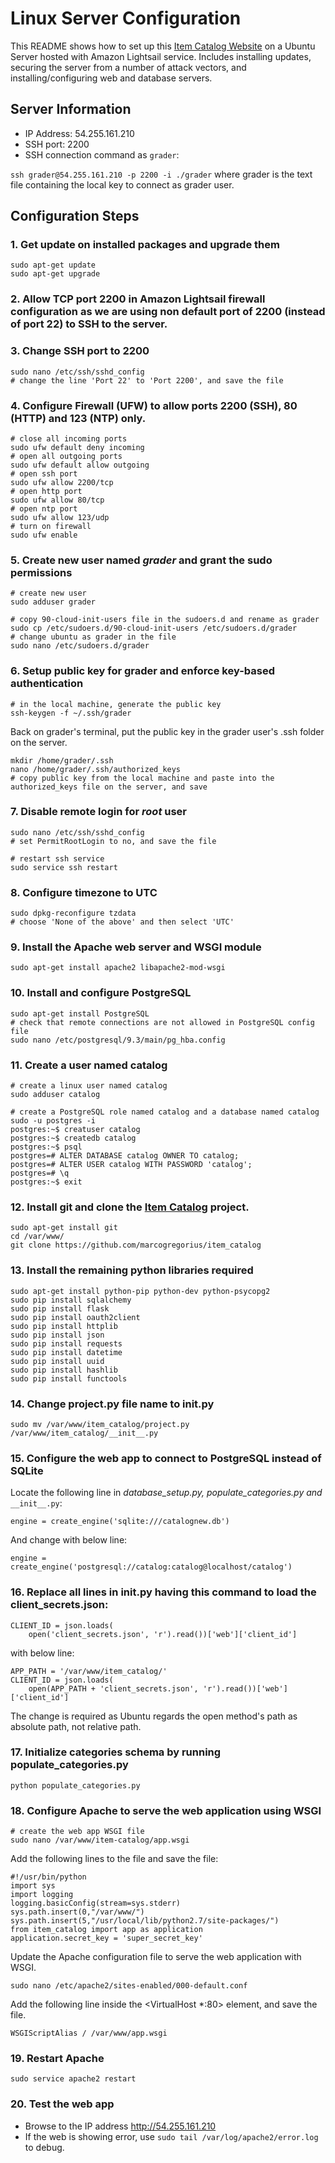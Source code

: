 # Linux Server Configuration

This README shows how to set up this [Item Catalog Website](https://github.com/marcogregorius/item_catalog) on a Ubuntu Server hosted with Amazon Lightsail service. Includes installing updates, securing the server from a number of attack vectors, and installing/configuring web and database servers.

## Server Information
- IP Address: 54.255.161.210
- SSH port: 2200
- SSH connection command as `grader`:

`ssh grader@54.255.161.210 -p 2200 -i ./grader`
where grader is the text file containing the local key to connect as grader user.

## Configuration Steps
### 1. Get update on installed packages and upgrade them
```
sudo apt-get update
sudo apt-get upgrade
```

### 2. Allow TCP port 2200 in Amazon Lightsail firewall configuration as we are using non default port of 2200 (instead of port 22) to SSH to the server.

### 3. Change SSH port to 2200
```
sudo nano /etc/ssh/sshd_config
# change the line 'Port 22' to 'Port 2200', and save the file
```

### 4. Configure Firewall (UFW) to allow ports 2200 (SSH), 80 (HTTP) and 123 (NTP) only.
```
# close all incoming ports
sudo ufw default deny incoming
# open all outgoing ports
sudo ufw default allow outgoing
# open ssh port
sudo ufw allow 2200/tcp
# open http port
sudo ufw allow 80/tcp
# open ntp port
sudo ufw allow 123/udp
# turn on firewall
sudo ufw enable
```

### 5. Create new user named *grader* and grant the sudo permissions
```
# create new user
sudo adduser grader

# copy 90-cloud-init-users file in the sudoers.d and rename as grader
sudo cp /etc/sudoers.d/90-cloud-init-users /etc/sudoers.d/grader
# change ubuntu as grader in the file
sudo nano /etc/sudoers.d/grader
```

### 6. Setup public key for grader and enforce key-based authentication
```
# in the local machine, generate the public key
ssh-keygen -f ~/.ssh/grader
```
Back on grader's terminal, put the public key in the grader user's .ssh folder on the server.
```
mkdir /home/grader/.ssh
nano /home/grader/.ssh/authorized_keys
# copy public key from the local machine and paste into the authorized_keys file on the server, and save
```

### 7. Disable remote login for *root* user
```
sudo nano /etc/ssh/sshd_config
# set PermitRootLogin to no, and save the file

# restart ssh service
sudo service ssh restart
```

### 8. Configure timezone to UTC
```
sudo dpkg-reconfigure tzdata
# choose 'None of the above' and then select 'UTC'
```

### 9. Install the Apache web server and WSGI module
```
sudo apt-get install apache2 libapache2-mod-wsgi
```

### 10. Install and configure PostgreSQL
```
sudo apt-get install PostgreSQL
# check that remote connections are not allowed in PostgreSQL config file
sudo nano /etc/postgresql/9.3/main/pg_hba.config
```

### 11. Create a user named catalog
```
# create a linux user named catalog
sudo adduser catalog

# create a PostgreSQL role named catalog and a database named catalog
sudo -u postgres -i
postgres:~$ creatuser catalog
postgres:~$ createdb catalog
postgres:~$ psql
postgres=# ALTER DATABASE catalog OWNER TO catalog;
postgres=# ALTER USER catalog WITH PASSWORD 'catalog';
postgres=# \q
postgres:~$ exit
```

### 12. Install git and clone the [Item Catalog](https://github.com/marcogregorius/item_catalog) project.
```
sudo apt-get install git
cd /var/www/
git clone https://github.com/marcogregorius/item_catalog
```

### 13. Install the remaining python libraries required
```
sudo apt-get install python-pip python-dev python-psycopg2
sudo pip install sqlalchemy
sudo pip install flask
sudo pip install oauth2client
sudo pip install httplib
sudo pip install json
sudo pip install requests
sudo pip install datetime
sudo pip install uuid
sudo pip install hashlib
sudo pip install functools
```

### 14. Change project.py file name to __init__.py
```
sudo mv /var/www/item_catalog/project.py /var/www/item_catalog/__init__.py
```

### 15. Configure the web app to connect to PostgreSQL instead of SQLite
Locate the following line in *database_setup.py, populate_categories.py and* `__init__.py`:
```
engine = create_engine('sqlite:///catalognew.db')
```
And change with below line:
```
engine = create_engine('postgresql://catalog:catalog@localhost/catalog')
```

### 16. Replace all lines in __init__.py having this command to load the client_secrets.json:
```
CLIENT_ID = json.loads(
    open('client_secrets.json', 'r').read())['web']['client_id']
```
with below line:
```
APP_PATH = '/var/www/item_catalog/'
CLIENT_ID = json.loads(
    open(APP_PATH + 'client_secrets.json', 'r').read())['web']['client_id']
```
The change is required as Ubuntu regards the open method's path as absolute path, not relative path.

### 17. Initialize categories schema by running populate_categories.py
```
python populate_categories.py
```

### 18. Configure Apache to serve the web application using WSGI
```
# create the web app WSGI file
sudo nano /var/www/item-catalog/app.wsgi
```
Add the following lines to the file and save the file:
```
#!/usr/bin/python
import sys
import logging
logging.basicConfig(stream=sys.stderr)
sys.path.insert(0,"/var/www/")
sys.path.insert(5,"/usr/local/lib/python2.7/site-packages/")
from item_catalog import app as application
application.secret_key = 'super_secret_key'
```
Update the Apache configuration file to serve the web application with WSGI.
```
sudo nano /etc/apache2/sites-enabled/000-default.conf
```
Add the following line inside the <VirtualHost *:80> element, and save the file.
```
WSGIScriptAlias / /var/www/app.wsgi
```

### 19. Restart Apache
```
sudo service apache2 restart
```

### 20. Test the web app
- Browse to the IP address http://54.255.161.210
- If the web is showing error, use `sudo tail /var/log/apache2/error.log` to debug.
